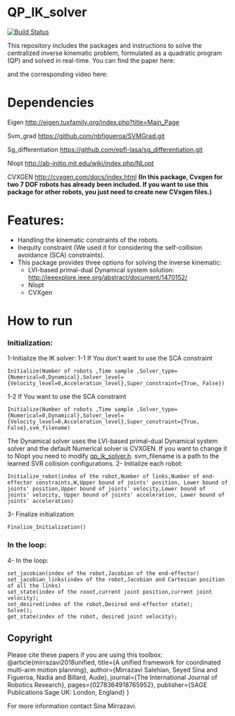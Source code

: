 # QP_IK_solver
[![Build Status](https://travis-ci.org/sinamr66/QP_IK_solver.svg?branch=master)](https://travis-ci.org/sinamr66/QP_IK_solver)

This repository includes the packages and instructions to solve the centralized inverse kinematic problem, formulated as a quadratic program (QP) and solved in real-time. You can find the paper here:


and the corresponding video here: 




#  Dependencies
Eigen http://eigen.tuxfamily.org/index.php?title=Main_Page

Svm_grad https://github.com/nbfigueroa/SVMGrad.git

Sg_differentiation https://github.com/epfl-lasa/sg_differentiation.git

Nlopt http://ab-initio.mit.edu/wiki/index.php/NLopt

CVXGEN http://cvxgen.com/docs/index.html **(In this package, Cvxgen for two 7 DOF robots has already been included. If you want to use this package for other robots, you just need to create new CVxgen files.)**

# Features:

- Handling the kinematic constraints of the robots.
- Inequity constraint (We used it for considering the self-collision avoidance (SCA) constraints).
- This package provides three options for solving the inverse kinematic:
  - LVI-based primal-dual Dynamical system solution: http://ieeexplore.ieee.org/abstract/document/1470152/
  - Nlopt
  - CVXgen
  
# How to run
### Initialization:
1-Initialize the IK solver:
  1-1 If You don't want to use the SCA constraint
```
Initialize(Number of robots ,Time sample ,Solver_type={Numerical=0,Dynamical},Solver_level={Velocity_level=0,Acceleration_level},Super_constraint={True, False})
```
  1-2 If You want to use the SCA constraint
```
Initialize(Number of robots ,Time sample ,Solver_type={Numerical=0,Dynamical},Solver_level={Velocity_level=0,Acceleration_level},Super_constraint={True, False},svm_filename)
```
The Dynamical solver uses the LVI-based primal-dual Dynamical system solver and the default Numerical solver is CVXGEN. If you want to change it to Nlopt you need to modify  [qp_ik_solver.h](https://github.com/sinamr66/QP_IK_solver/blob/master/include/qp_ik_solver.h). svm_filename is a path to the learned SVR collision configurations. 
2- Initialize each robot:
```
Initialize_robot(index of the robot,Number of links,Number of end-effector constraints,W,Upper bound of joints' position, Lower bound of joints' position,Upper bound of joints' velocity,Lower bound of joints' velocity, Upper bound of joints' acceleration, Lower bound of joints' acceleration)
``` 
3- Finalize initialization 
```
Finalize_Initialization()
``` 
### In the loop:
4- In the loop:
```
set_jacobian(index of the robot,Jacobian of the end-effector)
set_jacobian_links(index of the robot,Jacobian and Cartesian position of all the links)
set_state(index of the rooot,current joint position,current joint velocity);
set_desired(index of the robot,Desired end-effector state);
Solve();
get_state(index of the robot, desired joint velocity);
```
## Copyright
Please cite these papers if you are using this toolbox:
@article{mirrazavi2018unified,
  title={A unified framework for coordinated multi-arm motion planning},
  author={Mirrazavi Salehian, Seyed Sina and Figueroa, Nadia and Billard, Aude},
  journal={The International Journal of Robotics Research},
  pages={0278364918765952},
  publisher={SAGE Publications Sage UK: London, England}
}

For more information contact Sina Mirrazavi.
